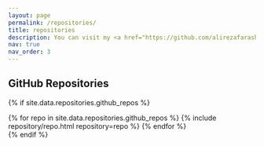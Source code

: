 ```yaml
---
layout: page
permalink: /repositories/
title: repositories
description: You can visit my <a href="https://github.com/alirezafarashah"><ins>Github</ins></a> page to view all the repositories that I have created or contributed to.
nav: true
nav_order: 3
---
```


## GitHub Repositories

{% if site.data.repositories.github_repos %}
<div class="repositories d-flex flex-wrap flex-md-row flex-column justify-content-between align-items-center">
  {% for repo in site.data.repositories.github_repos %}
    {% include repository/repo.html repository=repo %}
  {% endfor %}
</div>
{% endif %}
